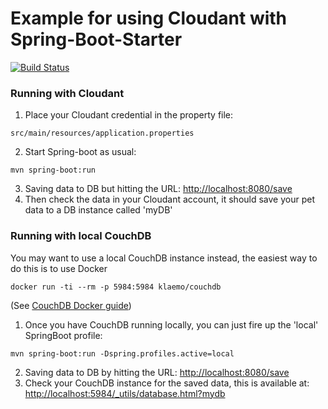 # Example for using Cloudant with Spring-Boot-Starter
[![Build Status](https://travis-ci.org/icha024/cloudant-spring-boot-starter-example.svg?branch=master)](https://travis-ci.org/icha024/cloudant-spring-boot-starter-example)

### Running with Cloudant
1. Place your Cloudant credential in the property file:
  ```
  src/main/resources/application.properties
  ```
2. Start Spring-boot as usual: 
  ```
  mvn spring-boot:run
  ```
3. Saving data to DB but hitting the URL:
  <http://localhost:8080/save>
4. Then check the data in your Cloudant account, it should save your pet data to a DB instance called 'myDB'

### Running with local CouchDB
You may want to use a local CouchDB instance instead, the easiest way to do this is to use Docker
```
docker run -ti --rm -p 5984:5984 klaemo/couchdb
```
(See [CouchDB Docker guide](https://hub.docker.com/r/klaemo/couchdb/))

1. Once you have CouchDB running locally, you can just fire up the 'local' SpringBoot profile:
  ```
  mvn spring-boot:run -Dspring.profiles.active=local
  ```
2. Saving data to DB by hitting the URL: 
  <http://localhost:8080/save>
3. Check your CouchDB instance for the saved data, this is available at:
  <http://localhost:5984/_utils/database.html?mydb>
